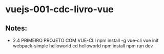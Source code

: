 # vuejs-001-cdc-livro-vue

## Notes:
- 2.4 PRIMEIRO PROJETO COM VUE-CLI
    npm install -g vue-cli
    vue init webpack-simple helloworld
    cd helloworld
    npm install
    npm run dev